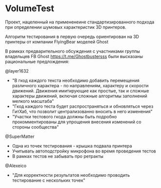 # VolumeTest

Проект, нацеленный на примененеине стандартизированного подхода при определении шумовых характеристик 3D принтеров.

Алгоритм тестирования в первую очередь ориентирован на 3D принтеры от компании FlyingBear моделей Ghost

В рамках предварительного обсуждения с участниками группы владельцев FB Ghost https://t.me/Ghostbustersss были высказаны рациональные предлождения:

@layer1632
- "В гкод каждого текста необходимо добавить перемещения различного характера - по направлениям, характеру и скорости движений. Движения имитирующие как простые, так и сложные характеры движений, включая сложные алгоритмы заполнений мелкого масштаба"
- "Гкод каждого теста будет распространяться и обновляться через ГитХаб, что позволит централизованно вносить в него изменения"
- "Участки тестового гкода должны быть подробно прокомментированы для упрощения внесения изменений со стороны сообщества"

@SuperMatter
- Одна из точек тестирования - крышка подвала принтера
- Учитывать автоподстройку микрофона во время проведения тестов
- В рамках тестов не забывать про ретракты

@Alexeico
- "Для корректности результатов необходимо проводить тестирование с нескольких точек"
